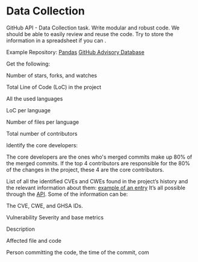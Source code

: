 # Data Collection

GitHub API - Data Collection task. Write modular and robust code. We should be able to easily review and reuse the code. Try to store the information in a spreadsheet if you can .

Example Repository: [Pandas](https://github.com/pandas-dev/pandas)
[GitHub Advisory Database](https://github.com/advisories)

Get the following:

Number of stars, forks, and watches

Total Line of Code (LoC) in the project

All the used languages

LoC per language

Number of files per language

Total number of contributors

Identify the core developers:

The core developers are the ones who's merged commits make up 80% of the merged commits. If the top 4 contributors are responsible for the 80% of the changes in the project, these 4 are the core contributors.

List of all the identified CVEs and CWEs found in the project’s history and the relevant information about them: [example of an entry](https://github.com/advisories/GHSA-pcwp-26pw-j98w) It’s all possible through the [API](https://docs.github.com/en/rest/security-advisories/global-advisories?apiVersion=2022-11-28). Some of the information can be:

The CVE, CWE, and GHSA IDs.

Vulnerability Severity and base metrics

Description

Affected file and code

Person committing the code, the time of the commit, com
